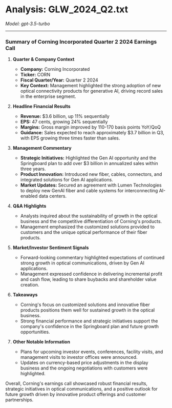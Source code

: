 # Analysis: GLW_2024_Q2.txt

*Model: gpt-3.5-turbo*

---

### Summary of Corning Incorporated Quarter 2 2024 Earnings Call

1. **Quarter & Company Context**
   - **Company:** Corning Incorporated
   - **Ticker:** CORN
   - **Fiscal Quarter/Year:** Quarter 2 2024
   - **Key Context:** Management highlighted the strong adoption of new optical connectivity products for generative AI, driving record sales in the enterprise segment.

2. **Headline Financial Results**
   - **Revenue:** $3.6 billion, up 11% sequentially
   - **EPS:** 47 cents, growing 24% sequentially
   - **Margins:** Gross margin improved by 110-170 basis points YoY/QoQ
   - **Guidance:** Sales expected to reach approximately $3.7 billion in Q3, with EPS growing three times faster than sales.

3. **Management Commentary**
   - **Strategic Initiatives:** Highlighted the Gen AI opportunity and the Springboard plan to add over $3 billion in annualized sales within three years.
   - **Product Innovation:** Introduced new fiber, cables, connectors, and integrated solutions for Gen AI applications.
   - **Market Updates:** Secured an agreement with Lumen Technologies to deploy new GenAI fiber and cable systems for interconnecting AI-enabled data centers.

4. **Q&A Highlights**
   - Analysts inquired about the sustainability of growth in the optical business and the competitive differentiation of Corning's products.
   - Management emphasized the customized solutions provided to customers and the unique optical performance of their fiber products.

5. **Market/Investor Sentiment Signals**
   - Forward-looking commentary highlighted expectations of continued strong growth in optical communications, driven by Gen AI applications.
   - Management expressed confidence in delivering incremental profit and cash flow, leading to share buybacks and shareholder value creation.

6. **Takeaways**
   - Corning's focus on customized solutions and innovative fiber products positions them well for sustained growth in the optical business.
   - Strong financial performance and strategic initiatives support the company's confidence in the Springboard plan and future growth opportunities.

7. **Other Notable Information**
   - Plans for upcoming investor events, conferences, facility visits, and management visits to investor offices were announced.
   - Updates on currency-based price adjustments in the display business and the ongoing negotiations with customers were highlighted.

Overall, Corning's earnings call showcased robust financial results, strategic initiatives in optical communications, and a positive outlook for future growth driven by innovative product offerings and customer partnerships.